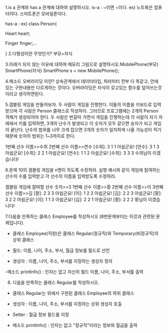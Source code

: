 ﻿1.is a 관계와 has a 관계에 대하여 설명하시오.
is-a : ~이면 ~이다.
ex)
노트북은 컴퓨터이다. 스마트폰은 모바일폰이다.

has-a : 
ex)
class Person{

   Heart heart;

   Finger finger;...

}
2.다형성이란 무엇인가?
부모=자식


3.아래가 되지 않는 이유에 대하여 메모리 그림으로
설명하시오.MobilePhone(부모) SmartPhone(자식)
SmartPhone s = new MobilePhone();



4.메소드 오버라이딩 이란?
상속관계에서 데이터타입, 파라미터 전부 다 똑같고, 안에 있는 구현내용만 다르게하는 것이다.
오버라이딩은 자식이 갖고있는 함수를 덮어쓰는것이라고 생각하면된다.


5.갬블링 게임을 만들어보자. 두 사람이 게임을 진행한다. 이들의 이름을 키보드로 입력 받으며 각 사람은 Person 클래스로 작성하라. 그러므로 프로그램에는 2개의 Person 객체가 생성되어야 한다. 두 사람은 번갈아 가면서 게임을 진행하는데 각 사람이 자기 차례에서 <Enter> 키를 입력하면, 3개의 난수가 발생되고 이 숫자가 모두 같으면 승자가 되고 게임이 끝난다. 난수의 범위를 너무 크게 잡으면 3개의 숫자가 일치하게 나올 가능성이 적기 때문에 숫자의 범위는 1~3까지로 한다.

1번째 선수 이름>>수희
2번째 선수 이름>>연수
[수희]:
	3  1  1  아쉽군요!
[연수]:
	3  1  3  아쉽군요!
[수희]:
	2  2  1  아쉽군요!
[연수]:
	1  1  2  아쉽군요!
[수희]:
	3  3  3  수희님이 이겼습니다!


6.문제 10의 갬블링 게임을 n명이 하도록 수정하라. 실행 예시와 같이 게임에 참여하는 선수의 수를 입력받고 각 선수의 이름을 입력받도록 수정하라.

겜블링 게임에 참여할 선수 숫자>>3
1번째 선수 이름>>황
2번째 선수 이름>>이
3번째 선수 이름>>김
[황]:
	2  3  3  아쉽군요!
[이]:
	1  2  2  아쉽군요!
[김]:
	2  2  3  아쉽군요!
[황]:
	3  2  2  아쉽군요!
[이]:
	1  1  3  아쉽군요!
[김]:
	2  2  1  아쉽군요!
[황]:
	2  2  2  황님이 이겼습니다!

7.다음을 만족하는 클래스 Employee를 작성하시오
(8번문제부터는 이것과 관련된 문제입니다).

- 클래스 Employee(직원)은 클래스 Regular(정규직)와 Temporary(비정규직)의 상위 클래스

- 필드: 이름, 나이, 주소, 부서, 월급 정보를 필드로 선언 
 
- 생성자 : 이름, 나이, 주소, 부서를 지정하는 생성자 정의 

-메소드 printInfo() : 인자는 없고 자신의 필드 이름, 나이, 주소, 부서를 출력 

8. 다음을 만족하는 클래스 Regular를 작성하시오.

- 클래스 Regular는 위에서 구현된 클래스 Employee의 하위 클래스 

- 생성자 : 이름, 나이, 주소, 부서를 지정하는 상위 생성자 호출

- Setter : 월급 정보 필드를 지정

- 메소드 printInfo() : 인자는 없고 "정규직"이라는 정보와 월급을 출력 

